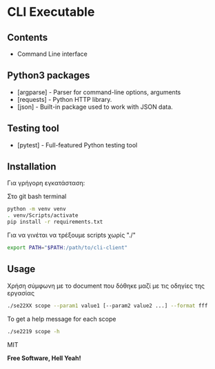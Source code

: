 # CLI Executable

## Contents
- Command Line interface

## Python3 packages

- [argparse] - Parser for command-line options, arguments 
- [requests] - Python HTTP library.
- [json]     - Built-in package used to work with JSON data.


## Testing tool
- [pytest] - Full-featured Python testing tool

## Installation
Για γρήγορη εγκατάσταση:

Στο git bash terminal
```sh
python -m venv venv
. venv/Scripts/activate
pip install -r requirements.txt
```
Για να γινέται να τρέξουμε scripts χωρίς "./"
```sh
export PATH="$PATH:/path/to/cli-client"
```

## Usage 
Χρήση σύμφωνη με το document που δόθηκε μαζί με τις οδηγίες της εργασίας
```sh
./se22XX scope --param1 value1 [--param2 value2 ...] --format fff
```
To get a help message for each scope
```sh
./se2219 scope -h
```

MIT

**Free Software, Hell Yeah!**

